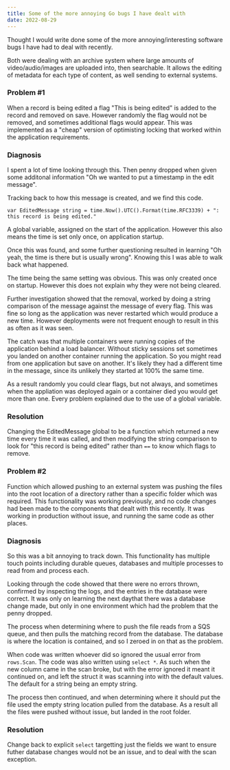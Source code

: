 ```yaml
---
title: Some of the more annoying Go bugs I have dealt with
date: 2022-08-29
---
```


Thought I would write done some of the more annoying/interesting software bugs I have had to deal with recently.

Both were dealing with an archive system where large amounts of video/audio/images are uploaded into, then searchable. It allows the editing of metadata for each type of content, as well sending to external systems.


### Problem #1

When a record is being edited a flag "This is being edited" is added to the record and removed on save. However randomly the flag would not be removed, and sometimes additional flags would appear. This was implemented as a "cheap" version of optimisting locking that worked within the application requirements.

### Diagnosis

I spent a lot of time looking through this. Then penny dropped when given some additonal information "Oh we wanted to put a timestamp in the edit message".

Tracking back to how this message is created, and we find this code.

```
var EditedMessage string = time.Now().UTC().Format(time.RFC3339) + ": this record is being edited."
```

A global variable, assigned on the start of the application. However this also means the time is set only once, on application startup.

Once this was found, and some further questioning resulted in learning "Oh yeah, the time is there but is usually wrong". Knowing this I was able to walk back what happened.

The time being the same setting was obvious. This was only created once on startup. However this does not explain why they were not being cleared.

Further investigation showed that the removal, worked by doing a string comparison of the message against the message of every flag. This was fine so long as the application was never restarted which would produce a new time. However deployments were not frequent enough to result in this as often as it was seen.

The catch was that multiple containers were running copies of the application behind a load balancer. Without sticky sessions set sometimes you landed on another container running the application. So you might read from one application but save on another. It's likely they had a different time in the message, since its unlikely they started at 100% the same time.

As a result randomly you could clear flags, but not always, and sometimes when the appliation was deployed again or a container died you would get more than one. Every problem explained due to the use of a global variable.

### Resolution

Changing the EditedMessage global to be a function which returned a new time every time it was called, and then modifying the string comparison to look for "this record is being edited" rather than `==` to know which flags to remove.


### Problem #2

Function which allowed pushing to an external system was pushing the files into the root location of a directory rather than a specific folder which was required. This functionality was working previously, and no code changes had been made to the components that dealt with this recently. It was working in production without issue, and running the same code as other places.

### Diagnosis 

So this was a bit annoying to track down. This functionality has multiple touch points including durable queues, databases and multiple processes to read from and process each.

Looking through the code showed that there were no errors thrown, confirmed by inspecting the logs, and the entries in the database were correct. It was only on learning the next daythat there was a database change made, but only in one environment which had the problem that the penny dropped. 

The process when determining where to push the file reads from a SQS queue, and then pulls the matching record from the database. The database is where the location is contained, and so I zeroed in on that as the problem.

When code was written whoever did so ignored the usual error from `rows.Scan`. The code was also written using `select *`. As such when the new column came in the scan broke, but with the error ignored it meant it continued on, and left the struct it was scanning into with the default values. The default for a string being an empty string. 

The process then continued, and when determining where it should put the file used the empty string location pulled from the database. As a result all the files were pushed without issue, but landed in the root folder.

### Resolution

Change back to explicit `select` targetting just the fields we want to ensure futher database changes would not be an issue, and to deal with the scan exception.










